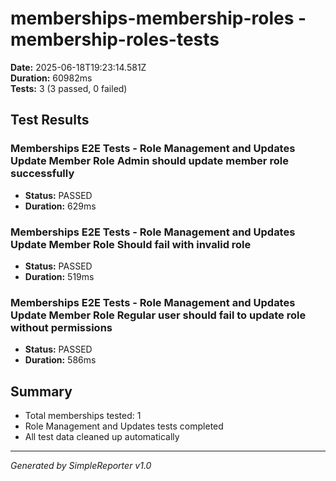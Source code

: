 # memberships-membership-roles - membership-roles-tests

**Date:** 2025-06-18T19:23:14.581Z  
**Duration:** 60982ms  
**Tests:** 3 (3 passed, 0 failed)

## Test Results


### Memberships E2E Tests - Role Management and Updates Update Member Role Admin should update member role successfully
- **Status:** PASSED
- **Duration:** 629ms



### Memberships E2E Tests - Role Management and Updates Update Member Role Should fail with invalid role
- **Status:** PASSED
- **Duration:** 519ms



### Memberships E2E Tests - Role Management and Updates Update Member Role Regular user should fail to update role without permissions
- **Status:** PASSED
- **Duration:** 586ms



## Summary

- Total memberships tested: 1
- Role Management and Updates tests completed
- All test data cleaned up automatically

---
*Generated by SimpleReporter v1.0*
